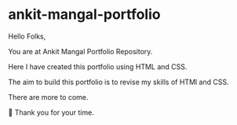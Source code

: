 # ankit-mangal-portfolio

Hello Folks,

You are at Ankit Mangal Portfolio Repository.

Here I have created this portfolio using HTML and CSS.

The aim to build this portfolio is to revise my skills of HTMl and CSS.

There are more to come.

🤝 Thank you for your time. 
